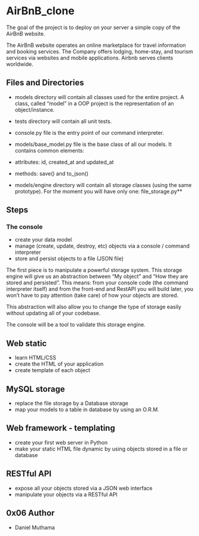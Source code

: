# AirBnB_clone
The goal of the project is to deploy on your server a simple copy of the AirBnB website.

The AirBnB website operates an online marketplace for travel information and booking services. The Company offers lodging, home-stay, and tourism services via websites and mobile applications. Airbnb serves clients worldwide.

## Files and Directories
* models directory will contain all classes used for the entire project. A class, called “model” in a OOP project is the representation of an object/instance.

* tests directory will contain all unit tests.

* console.py file is the entry point of our command interpreter.

* models/base_model.py file is the base class of all our models. It contains common elements:

* attributes: id, created_at and updated_at

* methods: save() and to_json()

* models/engine directory will contain all storage classes (using the same prototype). For the moment you will have only one: file_storage.py**

## Steps

### The console
* create your data model
* manage (create, update, destroy, etc) objects via a console / command interpreter
* store and persist objects to a file (JSON file)

The first piece is to manipulate a powerful storage system. This storage engine will give us an abstraction between “My object” and “How they are stored and persisted”. This means: from your console code (the command interpreter itself) and from the front-end and RestAPI you will build later, you won’t have to pay attention (take care) of how your objects are stored.

This abstraction will also allow you to change the type of storage easily without updating all of your codebase.

The console will be a tool to validate this storage engine.

## Web static
* learn HTML/CSS
* create the HTML of your application
* create template of each object

## MySQL storage
* replace the file storage by a Database storage
* map your models to a table in database by using an O.R.M.

## Web framework - templating
* create your first web server in Python
* make your static HTML file dynamic by using objects stored in a file or database

## RESTful API
* expose all your objects stored via a JSON web interface
* manipulate your objects via a RESTful API

## 0x06 Author
* Daniel Muthama
